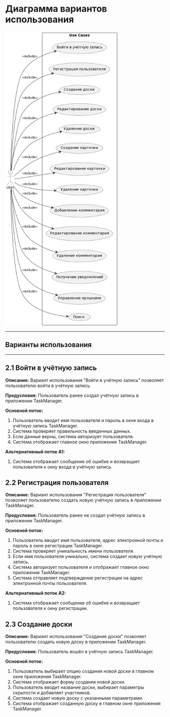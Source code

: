 # Диаграмма вариантов использования

![Диаграмма вариантов использования](./img/usecase.png)

---

## Варианты использования

---

## 2.1 Войти в учётную запись

**Описание:** Вариант использования "Войти в учётную запись" позволяет пользователю войти в учётную запись.

**Предусловия:** Пользователь ранее создал учётную запись в приложении TaskManager.

**Основной поток:**
1. Пользователь вводит имя пользователя и пароль в окне входа в учётную запись TaskManager.
2. Система проверяет правильность введенных данных.
3. Если данные верны, система авторизует пользователя.
4. Система отображает главное окно приложения TaskManager.

**Альтернативный поток A1:**
1. Система отображает сообщение об ошибке и возвращает пользователя к окну входа в учётную запись.

## 2.2 Регистрация пользователя

**Описание:** Вариант использования "Регистрация пользователя" позволяет пользователю создать новую учётную запись в приложении TaskManager.

**Предусловия:** Пользователь ранее не создал учётную запись в приложении TaskManager.

**Основной поток:**
1. Пользователь вводит имя пользователя, адрес электронной почты и пароль в окне регистрации TaskManager.
2. Система проверяет уникальность имени пользователя.
3. Если имя пользователя уникально, система создает новую учётную запись.
4. Система авторизует пользователя и отображает главное окно приложения TaskManager.
5. Система отправляет подтверждение регистрации на адрес электронной почты пользователя.

**Альтернативный поток A2:**
1. Система отображает сообщение об ошибке и возвращает пользователя к окну регистрации.

## 2.3 Создание доски

**Описание:** Вариант использования "Создание доски" позволяет пользователю создать новую доску в приложении TaskManager.

**Предусловия:** Пользователь вошёл в учётную запись TaskManager.

**Основной поток:**
1. Пользователь выбирает опцию создания новой доски в главном окне приложения TaskManager.
2. Система отображает форму создания новой доски.
3. Пользователь вводит название доски, выбирает параметры скрытости и добавляет участников.
4. Система создает новую доску с указанными параметрами.
5. Система отображает созданную доску в главном окне приложения TaskManager.

